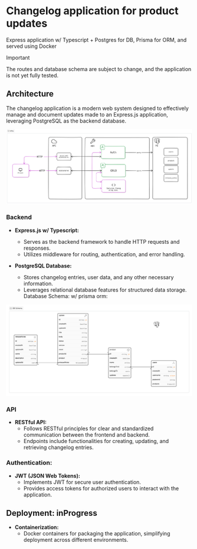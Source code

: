 # Changelog application for product updates

Express application w/ Typescript + Postgres for DB, Prisma for ORM, and served using Docker

> [!Important]
>
> The routes and database schema are subject to change, and the application is not yet fully tested.

## Architecture

The changelog application is a modern web system designed to effectively manage and document updates made to an Express.js application, leveraging PostgreSQL as the backend database.

![alt text](/docs/Screenshot%202024-02-22%20181830.png)

### Backend

- **Express.js w/ Typescript:**

  - Serves as the backend framework to handle HTTP requests and responses.
  - Utilizes middleware for routing, authentication, and error handling.

- **PostgreSQL Database:**
  - Stores changelog entries, user data, and any other necessary information.
  - Leverages relational database features for structured data storage.
    Database Schema: w/ prisma orm:

![alt text](/docs/image.png)

### API

- **RESTful API:**
  - Follows RESTful principles for clear and standardized communication between the frontend and backend.
  - Endpoints include functionalities for creating, updating, and retrieving changelog entries.

### Authentication:

- **JWT (JSON Web Tokens):**
  - Implements JWT for secure user authentication.
  - Provides access tokens for authorized users to interact with the application.

## Deployment: inProgress

- **Containerization:**
  - Docker containers for packaging the application, simplifying deployment across different environments.
